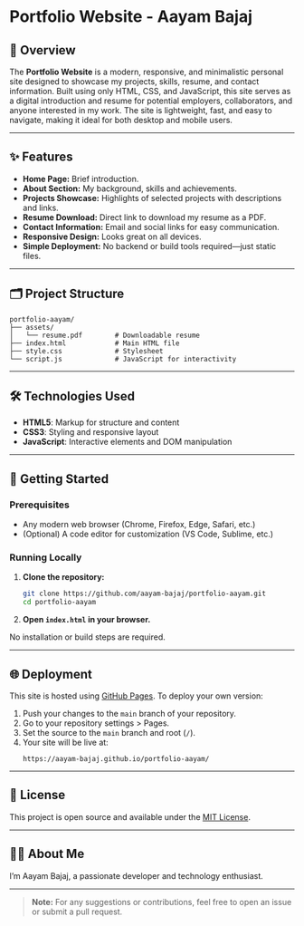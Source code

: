 # Portfolio Website - Aayam Bajaj

## 🌟 Overview

The **Portfolio Website** is a modern, responsive, and minimalistic personal site designed to showcase my projects, skills, resume, and contact information. Built using only HTML, CSS, and JavaScript, this site serves as a digital introduction and resume for potential employers, collaborators, and anyone interested in my work. The site is lightweight, fast, and easy to navigate, making it ideal for both desktop and mobile users.

---

## ✨ Features

* **Home Page:** Brief introduction.
* **About Section:** My background, skills and achievements.
* **Projects Showcase:** Highlights of selected projects with descriptions and links.
* **Resume Download:** Direct link to download my resume as a PDF.
* **Contact Information:** Email and social links for easy communication.
* **Responsive Design:** Looks great on all devices.
* **Simple Deployment:** No backend or build tools required—just static files.

---

## 🗂️ Project Structure

```
portfolio-aayam/
├── assets/
│   └── resume.pdf        # Downloadable resume
├── index.html            # Main HTML file
├── style.css             # Stylesheet
└── script.js             # JavaScript for interactivity
```

---

## 🛠️ Technologies Used

* **HTML5**: Markup for structure and content
* **CSS3**: Styling and responsive layout
* **JavaScript**: Interactive elements and DOM manipulation

---

## 🚀 Getting Started

### Prerequisites

- Any modern web browser (Chrome, Firefox, Edge, Safari, etc.)
- (Optional) A code editor for customization (VS Code, Sublime, etc.)

### Running Locally

1. **Clone the repository:**
   ```sh
   git clone https://github.com/aayam-bajaj/portfolio-aayam.git
   cd portfolio-aayam
   ```
2. **Open `index.html` in your browser.**

No installation or build steps are required.

---

## 🌐 Deployment

This site is hosted using [GitHub Pages](https://pages.github.com/). To deploy your own version:

1. Push your changes to the `main` branch of your repository.
2. Go to your repository settings > Pages.
3. Set the source to the `main` branch and root (`/`).
4. Your site will be live at:
   ```
   https://aayam-bajaj.github.io/portfolio-aayam/
   ```

---

## 📄 License

This project is open source and available under the [MIT License](LICENSE).

---

## 🙋‍♂️ About Me

I’m Aayam Bajaj, a passionate developer and technology enthusiast.

---

> **Note:**
> For any suggestions or contributions, feel free to open an issue or submit a pull request.
